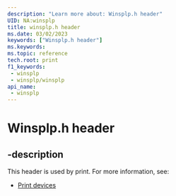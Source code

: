 ```yaml
---
description: "Learn more about: Winsplp.h header"
UID: NA:winsplp
title: winsplp.h header
ms.date: 03/02/2023
keywords: ["Winsplp.h header"]
ms.keywords: 
ms.topic: reference
tech.root: print
f1_keywords:
 - winsplp
 - winsplp/winsplp
api_name:
 - winsplp
---
```


# Winsplp.h header

## -description

This header is used by print. For more information, see:

- [Print devices](../_print/index.md)
